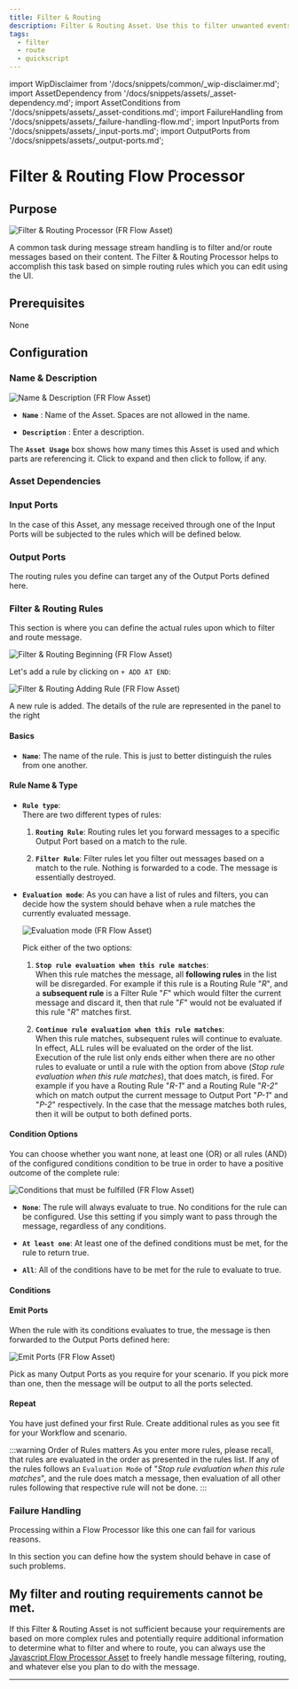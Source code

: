 ```yaml
---
title: Filter & Routing
description: Filter & Routing Asset. Use this to filter unwanted events and/or route events based on content.
tags:
  - filter
  - route
  - quickscript
---
```


import WipDisclaimer from '/docs/snippets/common/_wip-disclaimer.md';
import AssetDependency from '/docs/snippets/assets/_asset-dependency.md';
import AssetConditions from '/docs/snippets/assets/_asset-conditions.md';
import FailureHandling from '/docs/snippets/assets/_failure-handling-flow.md';
import InputPorts from '/docs/snippets/assets/_input-ports.md';
import OutputPorts from '/docs/snippets/assets/_output-ports.md';

# Filter & Routing Flow Processor

## Purpose

![Filter & Routing Processor (FR Flow Asset)](.asset-flow-filterrouting_images/6f1f14ca.png)

A common task during message stream handling is to filter and/or route messages based on their content.
The Filter & Routing Processor helps to accomplish this task based on simple routing rules which you can edit using the UI.

## Prerequisites

None

## Configuration

### Name & Description

![Name & Description (FR Flow Asset)](.asset-flow-filterrouting_images/91f8dc02.png)

* **`Name`** : Name of the Asset. Spaces are not allowed in the name.

* **`Description`** : Enter a description.

The **`Asset Usage`** box shows how many times this Asset is used and which parts are referencing it. Click to expand
and then click to follow, if any.

### Asset Dependencies

<AssetDependency></AssetDependency>

### Input Ports

<InputPorts></InputPorts>

In the case of this Asset, any message received through one of the Input Ports will be subjected to the rules which will be defined below.

### Output Ports

<OutputPorts></OutputPorts>

The routing rules you define can target any of the Output Ports defined here.

### Filter & Routing Rules

This section is where you can define the actual rules upon which to filter and route message.

![Filter & Routing Beginning (FR Flow Asset)](.asset-flow-filterrouting_images/af4bd9e2.png)

Let's add a rule by clicking on `+ ADD AT END`:

![Filter & Routing Adding Rule (FR Flow Asset)](.asset-flow-filterrouting_images/0410396f.png)

A new rule is added. The details of the rule are represented in the panel to the right

#### Basics

* **`Name`**: The name of the rule. This is just to better distinguish the rules from one another.

#### Rule Name & Type

* **`Rule type`**:  
  There are two different types of rules:
    1. **`Routing Rule`**: Routing rules let you forward messages to a specific Output Port based on a match to the rule.

    2. **`Filter Rule`**: Filter rules let you filter out messages based on a match to the rule.
       Nothing is forwarded to a code. The message is essentially destroyed.

* **`Evaluation mode`**:
  As you can have a list of rules and filters, you can decide how the system should behave when a rule matches the currently evaluated message.

  ![Evaluation mode (FR Flow Asset)](.asset-flow-filterrouting_images/a38faebb.png)

  Pick either of the two options:
    1. **`Stop rule evaluation when this rule matches`**:   
       When this rule matches the message, all **following rules** in the list will be disregarded.
       For example if this rule is a Routing Rule "_R_", and a **subsequent rule** is a Filter Rule "_F_" which would filter the current message and discard it, then that rule "_F_" would not be
       evaluated if this rule "_R_" matches first.

    2. **`Continue rule evaluation when this rule matches`**:  
       When this rule matches, subsequent rules will continue to evaluate.
       In effect, ALL rules will be evaluated on the order of the list.
       Execution of the rule list only ends either when there are no other rules to evaluate or until a rule with the option from above (_Stop rule evaluation when this rule matches_), that does
       match, is fired.
       For example if you have a Routing Rule "_R-1_" and a Routing Rule "_R-2_" which on match output the current message to Output Port "_P-1_" and "_P-2_" respectively.
       In the case that the message matches both rules, then it will be output to both defined ports.

#### Condition Options 

You can choose whether you want none, at least one (OR) or all rules (AND) of the configured conditions condition to be true in order to have a positive outcome of the complete rule:

![Conditions that must be fulfilled (FR Flow Asset)](.asset-flow-filterrouting_images/e025c16d.png)

* **`None`**: The rule will always evaluate to true. No conditions for the rule can be configured.
  Use this setting if you simply want to pass through the message, regardless of any conditions.

* **`At least one`**: At least one of the defined conditions must be met, for the rule to return true.

* **`All`**: All of the conditions have to be met for the rule to evaluate to true.

#### Conditions

<AssetConditions></AssetConditions>

#### Emit Ports

When the rule with its conditions evaluates to true, the message is then forwarded to the Output Ports defined here:

![Emit Ports (FR Flow Asset)](.asset-flow-filterrouting_images/48e8f672.png)

Pick as many Output Ports as you require for your scenario.
If you pick more than one, then the message will be output to all the ports selected.

#### Repeat

You have just defined your first Rule.
Create additional rules as you see fit for your Workflow and scenario.

:::warning Order of Rules matters
As you enter more rules, please recall, that rules are evaluated in the order as presented in the rules list.
If any of the rules follows an `Evaluation Mode` of "_Stop rule evaluation when this rule matches_", and the rule does match a message, then evaluation of all other rules following that respective
rule will not be done.
:::

### Failure Handling

<FailureHandling></FailureHandling>

Processing within a Flow Processor like this one can fail for various reasons.

In this section you can define how the system should behave in case of such problems.

## My filter and routing requirements cannot be met.

If this Filter & Routing Asset is not sufficient because your requirements are based on more complex rules and potentially require additional information to determine what to filter and where to
route, you can always use the [Javascript Flow Processor Asset](/docs/assets/processors-flow/asset-flow-javascript) to freely handle message filtering, routing, and whatever else you plan to do with
the message.


---

<WipDisclaimer></WipDisclaimer>
